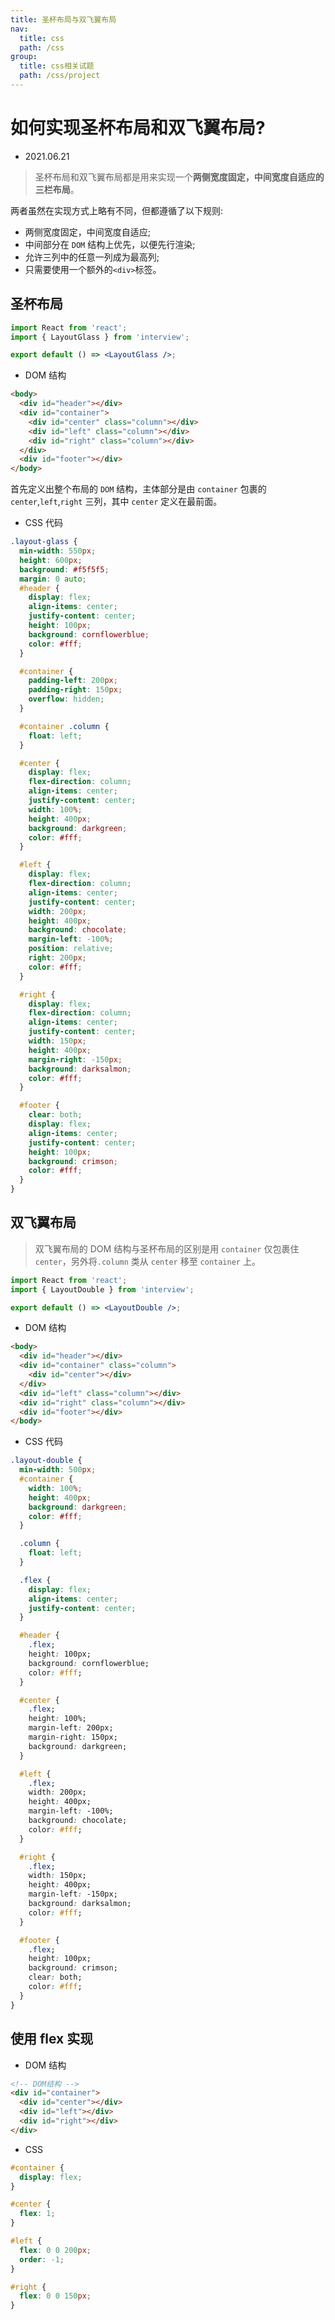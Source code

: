 ```yaml
---
title: 圣杯布局与双飞翼布局
nav:
  title: css
  path: /css
group:
  title: css相关试题
  path: /css/project
---
```


# 如何实现圣杯布局和双飞翼布局?

- 2021.06.21

> 圣杯布局和双飞翼布局都是用来实现一个**两侧宽度固定，中间宽度自适应的三栏布局**。

两者虽然在实现方式上略有不同，但都遵循了以下规则:

- 两侧宽度固定，中间宽度自适应;
- 中间部分在 `DOM` 结构上优先，以便先行渲染;
- 允许三列中的任意一列成为最高列;
- 只需要使用一个额外的`<div>`标签。

## 圣杯布局

```jsx
import React from 'react';
import { LayoutGlass } from 'interview';

export default () => <LayoutGlass />;
```

- DOM 结构

```html
<body>
  <div id="header"></div>
  <div id="container">
    <div id="center" class="column"></div>
    <div id="left" class="column"></div>
    <div id="right" class="column"></div>
  </div>
  <div id="footer"></div>
</body>
```

首先定义出整个布局的 `DOM` 结构，主体部分是由 `container` 包裹的 `center`,`left`,`right` 三列，其中 `center` 定义在最前面。

- CSS 代码

```css
.layout-glass {
  min-width: 550px;
  height: 600px;
  background: #f5f5f5;
  margin: 0 auto;
  #header {
    display: flex;
    align-items: center;
    justify-content: center;
    height: 100px;
    background: cornflowerblue;
    color: #fff;
  }

  #container {
    padding-left: 200px;
    padding-right: 150px;
    overflow: hidden;
  }

  #container .column {
    float: left;
  }

  #center {
    display: flex;
    flex-direction: column;
    align-items: center;
    justify-content: center;
    width: 100%;
    height: 400px;
    background: darkgreen;
    color: #fff;
  }

  #left {
    display: flex;
    flex-direction: column;
    align-items: center;
    justify-content: center;
    width: 200px;
    height: 400px;
    background: chocolate;
    margin-left: -100%;
    position: relative;
    right: 200px;
    color: #fff;
  }

  #right {
    display: flex;
    flex-direction: column;
    align-items: center;
    justify-content: center;
    width: 150px;
    height: 400px;
    margin-right: -150px;
    background: darksalmon;
    color: #fff;
  }

  #footer {
    clear: both;
    display: flex;
    align-items: center;
    justify-content: center;
    height: 100px;
    background: crimson;
    color: #fff;
  }
}
```

## 双飞翼布局

> 双飞翼布局的 DOM 结构与圣杯布局的区别是用 `container` 仅包裹住 `center`，另外将`.column` 类从 `center` 移至 `container` 上。

```jsx
import React from 'react';
import { LayoutDouble } from 'interview';

export default () => <LayoutDouble />;
```

- DOM 结构

```html
<body>
  <div id="header"></div>
  <div id="container" class="column">
    <div id="center"></div>
  </div>
  <div id="left" class="column"></div>
  <div id="right" class="column"></div>
  <div id="footer"></div>
</body>
```

- CSS 代码

```css
.layout-double {
  min-width: 500px;
  #container {
    width: 100%;
    height: 400px;
    background: darkgreen;
    color: #fff;
  }

  .column {
    float: left;
  }

  .flex {
    display: flex;
    align-items: center;
    justify-content: center;
  }

  #header {
    .flex;
    height: 100px;
    background: cornflowerblue;
    color: #fff;
  }

  #center {
    .flex;
    height: 100%;
    margin-left: 200px;
    margin-right: 150px;
    background: darkgreen;
  }

  #left {
    .flex;
    width: 200px;
    height: 400px;
    margin-left: -100%;
    background: chocolate;
    color: #fff;
  }

  #right {
    .flex;
    width: 150px;
    height: 400px;
    margin-left: -150px;
    background: darksalmon;
    color: #fff;
  }

  #footer {
    .flex;
    height: 100px;
    background: crimson;
    clear: both;
    color: #fff;
  }
}
```

## 使用 flex 实现

- DOM 结构

```html
<!-- DOM结构 -->
<div id="container">
  <div id="center"></div>
  <div id="left"></div>
  <div id="right"></div>
</div>
```

- CSS

```css
#container {
  display: flex;
}

#center {
  flex: 1;
}

#left {
  flex: 0 0 200px;
  order: -1;
}

#right {
  flex: 0 0 150px;
}
```
